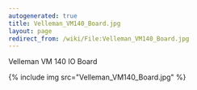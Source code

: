 ```yaml
---
autogenerated: true
title: Velleman_VM140_Board.jpg
layout: page
redirect_from: /wiki/File:Velleman_VM140_Board.jpg
---
```


Velleman VM 140 IO Board

{% include img src="Velleman_VM140_Board.jpg" %}
